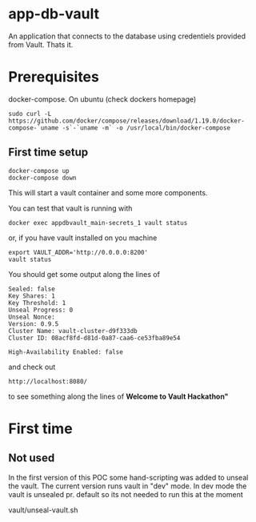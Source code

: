 # app-db-vault
An application that connects to the database using credentiels provided from Vault. Thats it.

# Prerequisites
docker-compose.
On ubuntu (check dockers homepage)
```
sudo curl -L https://github.com/docker/compose/releases/download/1.19.0/docker-compose-`uname -s`-`uname -m` -o /usr/local/bin/docker-compose
```

## First time setup

```
docker-compose up
docker-compose down
```
This will start a vault container and some more components.

You can test that vault is running with

```
docker exec appdbvault_main-secrets_1 vault status
```
or, if you have vault installed on you machine
```
export VAULT_ADDR='http://0.0.0.0:8200'
vault status
```

You should get some output along the lines of
```
Sealed: false
Key Shares: 1
Key Threshold: 1
Unseal Progress: 0
Unseal Nonce: 
Version: 0.9.5
Cluster Name: vault-cluster-d9f333db
Cluster ID: 08acf8fd-d81d-0a87-caa6-ce53fba89e54

High-Availability Enabled: false
```

and check out
```
http://localhost:8080/
```
to see something along the lines of **Welcome to Vault Hackathon"**


# First time
## Not used
In the first version of this POC some hand-scripting was added to unseal the vault.
The current version runs vault in "dev" mode. In dev mode the vault is unsealed pr. default
so its not needed to run this at the moment

vault/unseal-vault.sh

